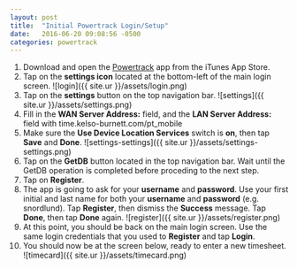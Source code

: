 ```yaml
---
layout: post
title:  "Initial Powertrack Login/Setup"
date:   2016-06-20 09:08:56 -0500
categories: powertrack
---
```


1. Download and open the [Powertrack](https://appsto.re/us/eD-mR.i) app from the iTunes App Store.
2. Tap on the __settings icon__ located at the bottom-left of the main login screen.
![login]({{ site.ur }}/assets/login.png)
3. Tap on the __settings__ button on the top navigation bar.
![settings]({{ site.ur }}/assets/settings.png)
4. Fill in the __WAN Server Address:__ field, and the __LAN Server Address:__ field with time.kelso-burnett.com/pt_mobile
5. Make sure the __Use Device Location Services__ switch is __on__, then tap __Save__ and __Done__.
![settings-settings]({{ site.ur }}/assets/settings-settings.png)
6. Tap on the __GetDB__ button located in the top navigation bar.  Wait until the GetDB operation is completed before proceding to the next step.
7. Tap on __Register__.
8. The app is going to ask for your __username__ and __password__.  Use your first initial and last name for both your __username__ and __password__ (e.g. snordlund).  Tap __Register__, then dismiss the __Success__ message.  Tap __Done__, then tap __Done__ again.
![register]({{ site.ur }}/assets/register.png)
9. At this point, you should be back on the main login screen.  Use the same login credentials that you used to __Register__ and tap __Login__.
10. You should now be at the screen below, ready to enter a new timesheet.
![timecard]({{ site.ur }}/assets/timecard.png)
